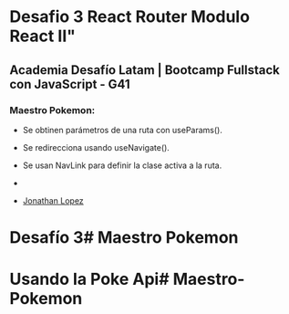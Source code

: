 # Desafio 3 React Router Modulo React II"

## Academia Desafío Latam | Bootcamp Fullstack con JavaScript - G41

### Maestro Pokemon:

- Se obtinen parámetros de una ruta con useParams(). 
- Se redirecciona usando useNavigate().
- Se usan NavLink para definir la clase activa a la ruta.
- 

- [Jonathan Lopez](https://github.com/burgosuc/Maestro-Pokemon)

# Desafío 3# Maestro Pokemon
# Usando la Poke Api# Maestro-Pokemon
